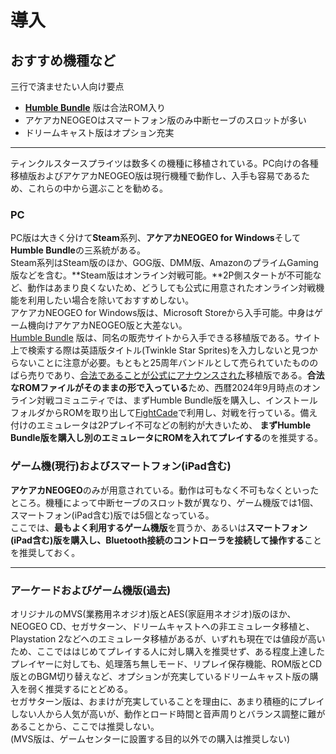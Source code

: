 # 導入
## おすすめ機種など  
三行で済ませたい人向け要点
-  [**Humble Bundle**](https://www.humblebundle.com/store/twinkle-star-sprites) 版は合法ROM入り
- アケアカNEOGEOはスマートフォン版のみ中断セーブのスロットが多い
- ドリームキャスト版はオプション充実
---
ティンクルスタースプライツは数多くの機種に移植されている。PC向けの各種移植版およびアケアカNEOGEO版は現行機種で動作し、入手も容易であるため、これらの中から選ぶことを勧める。
### PC
PC版は大きく分けて**Steam**系列、**アケアカNEOGEO for Windows**そして**Humble Bundle**の三系統がある。  
Steam系列はSteam版のほか、GOG版、DMM版、AmazonのプライムGaming版などを含む。**Steam版はオンライン対戦可能。**2P側スタートが不可能など、動作はあまり良くないため、どうしても公式に用意されたオンライン対戦機能を利用したい場合を除いておすすめしない。  
アケアカNEOGEO for Windows版は、Microsoft Storeから入手可能。中身はゲーム機向けアケアカNEOGEO版と大差ない。  
[Humble Bundle](https://www.humblebundle.com/store/twinkle-star-sprites) 版は、同名の販売サイトから入手できる移植版である。サイト上で検索する際は英語版タイトル(Twinkle Star Sprites)を入力しないと見つからないことに注意が必要。もともと25周年バンドルとして売られていたもののばら売りであり、[合法であることが公式にアナウンスされた](https://automaton-media.com/articles/newsjp/dotemu-released-official-message-about-neogeo-bundle-using-rom-and-emulator/)移植版である。**合法なROMファイルがそのままの形で入っている**ため、西暦2024年9月時点のオンライン対戦コミュニティでは、まずHumble Bundle版を購入し、インストールフォルダからROMを取り出して[FightCade](https://www.fightcade.com/)で利用し、対戦を行っている。備え付けのエミュレータは2Pプレイ不可などの制約が大きいため、  **まずHumble Bundle版を購入し別のエミュレータにROMを入れてプレイする**のを推奨する。  
### ゲーム機(現行)およびスマートフォン(iPad含む)
**アケアカNEOGEO**のみが用意されている。動作は可もなく不可もなくといったところ。機種によって中断セーブのスロット数が異なり、ゲーム機版では1個、スマートフォン(iPad含む)版では5個となっている。  
ここでは、**最もよく利用するゲーム機版**を買うか、あるいは**スマートフォン(iPad含む)版を購入し、Bluetooth接続のコントローラを接続して操作する**ことを推奨しておく。
***
### アーケードおよびゲーム機版(過去)
オリジナルのMVS(業務用ネオジオ)版とAES(家庭用ネオジオ)版のほか、NEOGEO CD、セガサターン、ドリームキャストへの非エミュレータ移植と、Playstation 2などへのエミュレータ移植があるが、いずれも現在では値段が高いため、ここでははじめてプレイする人に対し購入を推奨せず、ある程度上達したプレイヤーに対しても、処理落ち無しモード、リプレイ保存機能、ROM版とCD版とのBGM切り替えなど、オプションが充実しているドリームキャスト版の購入を弱く推奨するにとどめる。  
セガサターン版は、おまけが充実していることを理由に、あまり積極的にプレイしない人から人気が高いが、動作とロード時間と音声周りとバランス調整に難があることから、ここでは推奨しない。  
(MVS版は、ゲームセンターに設置する目的以外での購入は推奨しない)
